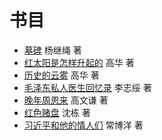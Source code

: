 # 书目

- [墓碑](/tombstone) 杨继绳 著
- [红太阳是怎样升起的](/red-sun) 高华 著
- [历史的云雾](/clouds-of-history) 高华 著
- [毛泽东私人医生回忆录](/private-life-of-mao) 李志绥 著
- [晚年周恩来](/last-years-of-zhou) 高文谦 著
- [红色赌盘](/roulette) 沈栋 著
- [习近平和他的情人们](/lovers) 常博洋 著
